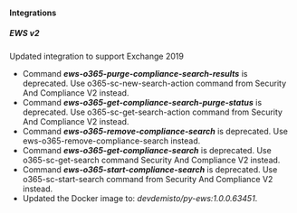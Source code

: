 
#### Integrations

##### EWS v2
Updated integration to support Exchange 2019
- Command ***ews-o365-purge-compliance-search-results*** is deprecated. Use o365-sc-new-search-action command from Security And Compliance V2 instead.
- Command ***ews-o365-get-compliance-search-purge-status*** is deprecated. Use o365-sc-get-search-action command from Security And Compliance V2 instead.
- Command ***ews-o365-remove-compliance-search*** is deprecated. Use ews-o365-remove-compliance-search instead.
- Command ***ews-o365-get-compliance-search*** is deprecated. Use o365-sc-get-search command Security And Compliance V2 instead.
- Command ***ews-o365-start-compliance-search*** is deprecated. Use o365-sc-start-search command from Security And Compliance V2 instead.
- Updated the Docker image to: *devdemisto/py-ews:1.0.0.63451*.
